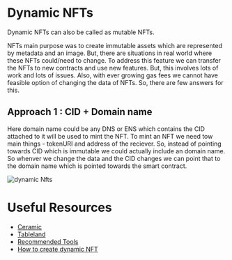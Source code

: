 # Dynamic NFTs

Dynamic NFTs can also be called as mutable NFTs.

NFTs main purpose was to create immutable assets which are represented by metadata and an image. But, there are situations in real world where these NFTs could/need to change. 
To address this feature we can transfer the NFTs to new contracts and use new features. But, this involves lots of work and lots of issues. Also, with ever growing gas fees we cannot
have feasible option of changing the data of NFTs. So, there are few answers for this.

## Approach 1 : CID + Domain name

Here domain name could be any DNS or ENS which contains the CID attached to it will be used to mint the NFT. To mint an NFT we need tow main things - tokenURI and address of the reciever.
So, instead of pointing towards CID which is immutable we could actually include an domain name. So whenver we change the data and the CID changes we can point that to the domain name which is pointed 
towards the smart contract.

![dynamic Nfts](https://github.com/PriyathamVarma/NFT-Basics-to-Jedi/blob/main/Diagrams/Dynamic_NFTs.drawio.png)

# Useful Resources

- [Ceramic](https://ceramic.network/)
- [Tableland](https://docs.tableland.xyz/use-cases)
- [Recommended Tools](https://nftschool.dev/reference/recommended-tools/#online-integrated-development-environments-ides)
- [How to create dynamic NFT](https://blog.chain.link/build-deploy-and-sell-your-own-dynamic-nft/)
